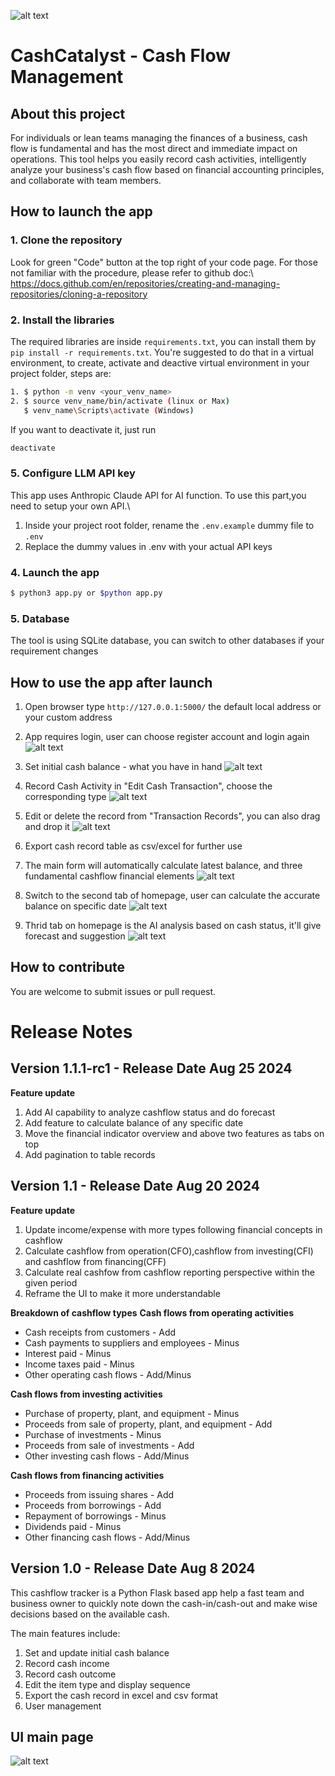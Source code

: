 ![alt text](static/images/cashcatalyst-logo-inspired.svg)
# CashCatalyst - Cash Flow Management

## About this project
For individuals or lean teams managing the finances of a business, cash flow is fundamental and has the most direct and immediate impact on operations. This tool helps you easily record cash activities, intelligently analyze your business's cash flow based on financial accounting principles, and collaborate with team members.

## How to launch the app
### 1. Clone the repository
Look for green "Code" button at the top right of your code page. For those not familiar with the procedure, please refer to github doc:\ 
https://docs.github.com/en/repositories/creating-and-managing-repositories/cloning-a-repository

### 2. Install the libraries
The required libraries are inside `requirements.txt`, you can install them by `pip install -r requirements.txt`.
You're suggested to do that in a virtual environment, to create, activate and deactive virtual environment in your project folder, steps are:
```sh
1. $ python -m venv <your_venv_name>
2. $ source venv_name/bin/activate (linux or Max)
   $ venv_name\Scripts\activate (Windows)
```
If you want to deactivate it, just run
```sh
deactivate
```

### 5. Configure LLM API key
This app uses Anthropic Claude API for AI function.  To use this part,you need to setup your own API.\
1. Inside your project root folder, rename the `.env.example` dummy file to `.env`
2. Replace the dummy values in .env with your actual API keys

### 4. Launch the app
```sh
$ python3 app.py or $python app.py
```

### 5. Database
The tool is using SQLite database, you can switch to other databases if your requirement changes

## How to use the app after launch
1. Open browser type `http://127.0.0.1:5000/` the default local address or your custom address

2. App requires login, user can choose register account and login again
![alt text](static/images/loginpage.png)

3. Set initial cash balance - what you have in hand
![alt text](static/images/initialbalance.png)

4. Record Cash Activity in "Edit Cash Transaction", choose the corresponding type
![alt text](static/images/transaction.png)

5. Edit or delete the record from "Transaction Records", you can also drag and drop it
![alt text](static/images/transactiontable.png)

6. Export cash record table as csv/excel for further use

7. The main form will automatically calculate latest balance, and three fundamental cashflow financial elements
![alt text](static/images/balanceoverview.png)

8. Switch to the second tab of homepage, user can calculate the accurate balance on specific date
![alt text](balancebydate.png)

9. Thrid tab on homepage is the AI analysis based on cash status, it'll give forecast and suggestion
![alt text](static/images/aianalysis.png)

## How to contribute
You are welcome to submit issues or pull request.


# Release Notes
## Version 1.1.1-rc1 - Release Date Aug 25 2024
**Feature update**
1. Add AI capability to analyze cashflow status and do forecast
2. Add feature to calculate balance of any specific date
3. Move the financial indicator overview and above two features as tabs on top
4. Add pagination to table records


## Version 1.1 - Release Date Aug 20 2024
**Feature update**
1. Update income/expense with more types following financial concepts in cashflow
2. Calculate cashflow from operation(CFO),cashflow from investing(CFI) and cashflow from financing(CFF)
3. Calculate real cashfow from cashflow reporting perspective within the given period
4. Reframe the UI to make it more understandable

**Breakdown of cashflow types**
**Cash flows from operating activities**
* Cash receipts from customers - Add
* Cash payments to suppliers and employees - Minus
* Interest paid - Minus
* Income taxes paid - Minus
* Other operating cash flows - Add/Minus

**Cash flows from investing activities**
* Purchase of property, plant, and equipment - Minus
* Proceeds from sale of property, plant, and equipment - Add
* Purchase of investments - Minus
* Proceeds from sale of investments - Add
* Other investing cash flows - Add/Minus

**Cash flows from financing activities**
* Proceeds from issuing shares - Add
* Proceeds from borrowings - Add
* Repayment of borrowings - Minus
* Dividends paid - Minus
* Other financing cash flows - Add/Minus


## Version 1.0 - Release Date Aug 8 2024
This cashflow tracker is a Python Flask based app help a fast team and business owner to quickly note down the cash-in/cash-out and make wise decisions based on the available cash. 

The main features include:
1. Set and update initial cash balance
2. Record cash income
3. Record cash outcome
4. Edit the item type and display sequence
5. Export the cash record in excel and csv format
6. User management

## UI main page
![alt text](static/images/UI-main.png)
